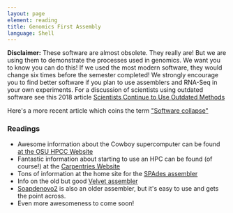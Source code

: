 ```yaml
---
layout: page
element: reading
title: Genomics First Assembly
language: Shell
---
```


**Disclaimer:** These software are almost obsolete. They really are! 
But we are using them to demonstrate 
the processes used in genomics. We want you to know you can do this!
If we used the most modern software, 
they would change six times before the semester 
completed! We strongly encourage you to find better software 
if you plan to use assemblers and RNA-Seq in your own experiments.
For a discussion of scientists using outdated software see this 
2018 article [Scientists Continue to Use Outdated Methods](https://www.the-scientist.com/news-opinion/scientists-continue-to-use-outdated-methods-30438)

Here's a more recent article which coins the term ["Software collapse"](https://hal.archives-ouvertes.fr/hal-02117588)

### Readings

- Awesome information about the Cowboy supercomputer can be found [at the OSU HPCC Website](https://hpcc.okstate.edu/content/logging-cowboy)
- Fantastic information about starting to use an HPC can be found (of course!) at the [Carpentries Website](https://hpc-carpentry.github.io/hpc-intro/)
- Tons of information at the home site for the [SPAdes assembler](https://isugenomics.github.io/bioinformatics-workbook/dataAnalysis/GenomeAssembly/Assemblers/spades.html)
- Info on the old but good [Velvet assembler](https://www.ebi.ac.uk/~zerbino/velvet/)
- [Soapdenovo2](https://github.com/aquaskyline/SOAPdenovo2) is also an older assembler, but it's easy to use and gets the point across.
- Even more awesomeness to come soon!